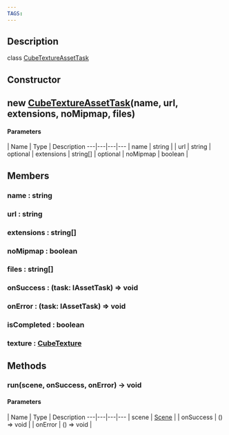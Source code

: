 ```yaml
---
TAGS:
---
```

## Description

class [CubeTextureAssetTask](/classes/2.5/CubeTextureAssetTask)



## Constructor

## new [CubeTextureAssetTask](/classes/2.5/CubeTextureAssetTask)(name, url, extensions, noMipmap, files)



#### Parameters
 | Name | Type | Description
---|---|---|---
 | name | string | 
 | url | string | 
optional | extensions | string[] | 
optional | noMipmap | boolean | 
## Members

### name : string



### url : string



### extensions : string[]



### noMipmap : boolean



### files : string[]



### onSuccess : (task: IAssetTask) =&gt; void



### onError : (task: IAssetTask) =&gt; void



### isCompleted : boolean



### texture : [CubeTexture](/classes/2.5/CubeTexture)



## Methods

### run(scene, onSuccess, onError) &rarr; void



#### Parameters
 | Name | Type | Description
---|---|---|---
 | scene | [Scene](/classes/2.5/Scene) | 
 | onSuccess | () =&gt; void | 
 | onError | () =&gt; void | 
